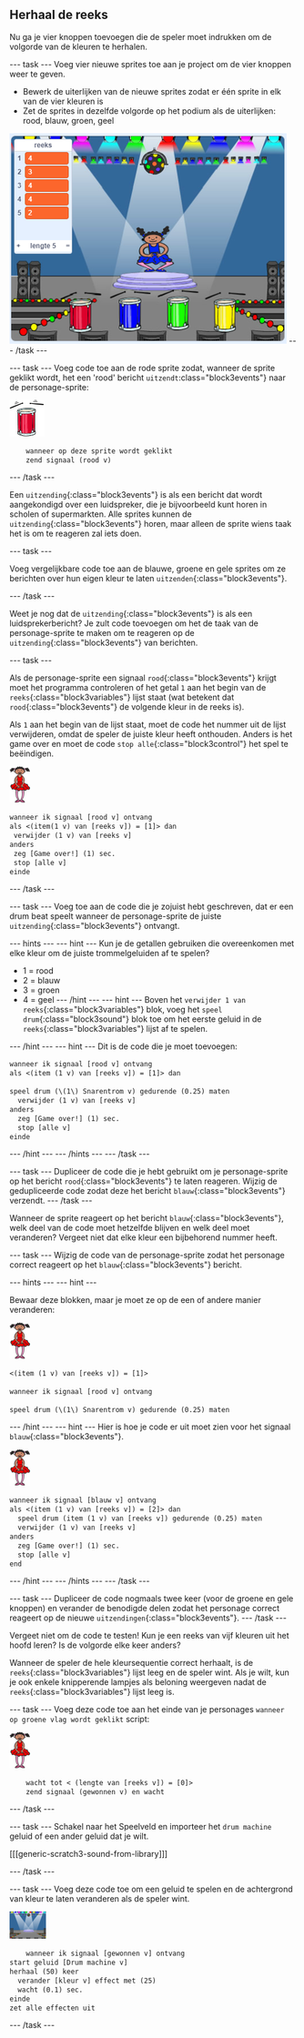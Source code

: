 ## Herhaal de reeks

Nu ga je vier knoppen toevoegen die de speler moet indrukken om de volgorde van de kleuren te herhalen.

\--- task \--- Voeg vier nieuwe sprites toe aan je project om de vier knoppen weer te geven.

+ Bewerk de uiterlijken van de nieuwe sprites zodat er één sprite in elk van de vier kleuren is
+ Zet de sprites in dezelfde volgorde op het podium als de uiterlijken: rood, blauw, groen, geel

![screenshot](images/colour-drums.png) \--- /task \---

\--- task \--- Voeg code toe aan de rode sprite zodat, wanneer de sprite geklikt wordt, het een 'rood' bericht `uitzendt`:class="block3events"} naar de personage-sprite:

![rode-drum](images/red_drum.png)

```blocks3
    wanneer op deze sprite wordt geklikt
    zend signaal (rood v)
```

\--- /task \---

Een `uitzending`{:class="block3events"} is als een bericht dat wordt aangekondigd over een luidspreker, die je bijvoorbeeld kunt horen in scholen of supermarkten. Alle sprites kunnen de `uitzending`{:class="block3events"} horen, maar alleen de sprite wiens taak het is om te reageren zal iets doen.

\--- task \---

Voeg vergelijkbare code toe aan de blauwe, groene en gele sprites om ze berichten over hun eigen kleur te laten `uitzenden`{:class="block3events"}.

\--- /task \---

Weet je nog dat de `uitzending`{:class="block3events"} is als een luidsprekerbericht? Je zult code toevoegen om het de taak van de personage-sprite te maken om te reageren op de `uitzending`{:class="block3events"} van berichten.

\--- task \---

Als de personage-sprite een signaal `rood`{:class="block3events"} krijgt moet het programma controleren of het getal `1` aan het begin van de `reeks`{:class="block3variables"} lijst staat (wat betekent dat `rood`{:class="block3events"} de volgende kleur in de reeks is).

Als `1` aan het begin van de lijst staat, moet de code het nummer uit de lijst verwijderen, omdat de speler de juiste kleur heeft onthouden. Anders is het game over en moet de code `stop alle`{:class="block3control"} het spel te beëindigen.

![balletdanseres](images/ballerina.png)

```blocks3
wanneer ik signaal [rood v] ontvang
als <(item(1 v) van [reeks v]) = [1]> dan 
 verwijder (1 v) van [reeks v]
anders
 zeg [Game over!] (1) sec.
 stop [alle v]
einde
```

\--- /task \---

\--- task \--- Voeg toe aan de code die je zojuist hebt geschreven, dat er een drum beat speelt wanneer de personage-sprite de juiste `uitzending`{:class="block3events"} ontvangt.

\--- hints \--- \--- hint \--- Kun je de getallen gebruiken die overeenkomen met elke kleur om de juiste trommelgeluiden af te spelen?

+ 1 = rood
+ 2 = blauw
+ 3 = groen
+ 4 = geel \--- /hint \--- \--- hint \--- Boven het `verwijder 1 van reeks`{:class="block3variables"} blok, voeg het `speel drum`{:class="block3sound"} blok toe om het eerste geluid in de `reeks`{:class="block3variables"} lijst af te spelen.

\--- /hint \--- \--- hint \--- Dit is de code die je moet toevoegen:

```blocks3
wanneer ik signaal [rood v] ontvang
als <(item (1 v) van [reeks v]) = [1]> dan

speel drum (\(1\) Snarentrom v) gedurende (0.25) maten
  verwijder (1 v) van [reeks v]
anders
  zeg [Game over!] (1) sec.
  stop [alle v]
einde

```

\--- /hint \--- \--- /hints \--- \--- /task \---

\--- task \--- Dupliceer de code die je hebt gebruikt om je personage-sprite op het bericht `rood`{:class="block3events"} te laten reageren. Wijzig de gedupliceerde code zodat deze het bericht `blauw`{:class="block3events"} verzendt. \--- /task \---

Wanneer de sprite reageert op het bericht `blauw`{:class="block3events"}, welk deel van de code moet hetzelfde blijven en welk deel moet veranderen? Vergeet niet dat elke kleur een bijbehorend nummer heeft.

\--- task \--- Wijzig de code van de personage-sprite zodat het personage correct reageert op het `blauw`{:class="block3events"} bericht.

\--- hints \--- \--- hint \---

Bewaar deze blokken, maar je moet ze op de een of andere manier veranderen:

![balletdanseres](images/ballerina.png)

```blocks3
<(item (1 v) van [reeks v]) = [1]>

wanneer ik signaal [rood v] ontvang

speel drum (\(1\) Snarentrom v) gedurende (0.25) maten
```

\--- /hint \--- \--- hint \--- Hier is hoe je code er uit moet zien voor het signaal `blauw`{:class="block3events"}.

![balletdanseres](images/ballerina.png)

```blocks3
wanneer ik signaal [blauw v] ontvang
als <(item (1 v) van [reeks v]) = [2]> dan 
  speel drum (item (1 v) van [reeks v]) gedurende (0.25) maten
  verwijder (1 v) van [reeks v]
anders
  zeg [Game over!] (1) sec.
  stop [alle v]
end
```

\--- /hint \--- \--- /hints \--- \--- /task \---

\--- task \--- Dupliceer de code nogmaals twee keer (voor de groene en gele knoppen) en verander de benodigde delen zodat het personage correct reageert op de nieuwe `uitzendingen`{:class="block3events"}. \--- /task \---

Vergeet niet om de code te testen! Kun je een reeks van vijf kleuren uit het hoofd leren? Is de volgorde elke keer anders?

Wanneer de speler de hele kleursequentie correct herhaalt, is de `reeks`{:class="block3variables"} lijst leeg en de speler wint. Als je wilt, kun je ook enkele knipperende lampjes als beloning weergeven nadat de `reeks`{:class="block3variables"} lijst leeg is.

\--- task \--- Voeg deze code toe aan het einde van je personages `wanneer op groene vlag wordt geklikt` script:

![balletdanseres](images/ballerina.png)

```blocks3
    wacht tot < (lengte van [reeks v]) = [0]>
    zend signaal (gewonnen v) en wacht
```

\--- /task \---

\--- task \--- Schakel naar het Speelveld en importeer het `drum machine` geluid of een ander geluid dat je wilt.

[[[generic-scratch3-sound-from-library]]]

\--- /task \---

\--- task \--- Voeg deze code toe om een geluid te spelen en de achtergrond van kleur te laten veranderen als de speler wint.

![balletdanseres](images/stage.png)

```blocks3
    wanneer ik signaal [gewonnen v] ontvang
start geluid [Drum machine v]
herhaal (50) keer 
  verander [kleur v] effect met (25)
  wacht (0.1) sec.
einde
zet alle effecten uit
```

\--- /task \---